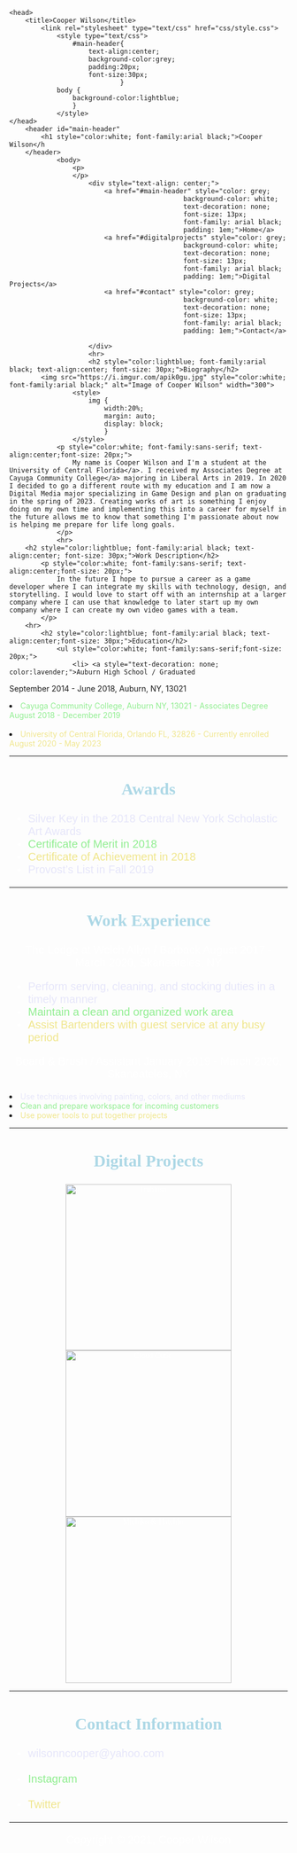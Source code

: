 
	<head>
		<title>Cooper Wilson</title>
			<link rel="stylesheet" type="text/css" href="css/style.css">
				<style type="text/css">
					#main-header{
						text-align:center;
						background-color:grey;
						padding:20px;
						font-size:30px;
								}
				body {
					background-color:lightblue;
					}
				</style>
	</head>
		<header id="main-header"
			<h1 style="color:white; font-family:arial black;">Cooper Wilson</h
		</header>
				<body>
					<p>
					</p>
						<div style="text-align: center;">
							<a href="#main-header" style="color: grey;
												background-color: white;
												text-decoration: none;
												font-size: 13px;
												font-family: arial black;
												padding: 1em;">Home</a>
							<a href="#digitalprojects" style="color: grey;
												background-color: white;
												text-decoration: none;
												font-size: 13px;
												font-family: arial black;
												padding: 1em;">Digital Projects</a>
							<a href="#contact" style="color: grey;
												background-color: white;
												text-decoration: none;
												font-size: 13px;
												font-family: arial black;
												padding: 1em;">Contact</a>

						</div>
						<hr>
						<h2 style="color:lightblue; font-family:arial black; text-align:center; font-size: 30px;">Biography</h2> 
			<img src="https://i.imgur.com/apik0gu.jpg" style="color:white; font-family:arial black;" alt="Image of Cooper Wilson" width="300">
					<style>
						img {
							width:20%;
							margin: auto;
							display: block;
							}
					</style>
				<p style="color:white; font-family:sans-serif; text-align:center;font-size: 20px;">
					My name is Cooper Wilson and I'm a student at the University of Central Florida</a>. I received my Associates Degree at Cayuga Community College</a> majoring in Liberal Arts in 2019. In 2020 I decided to go a different route with my education and I am now a Digital Media major specializing in Game Design and plan on graduating in the spring of 2023. Creating works of art is something I enjoy doing on my own time and implementing this into a career for myself in the future allows me to know that something I'm passionate about now is helping me prepare for life long goals.
				</p>
				<hr>
		<h2 style="color:lightblue; font-family:arial black; text-align:center; font-size: 30px;">Work Description</h2>
			<p style="color:white; font-family:sans-serif; text-align:center;font-size: 20px;">
				In the future I hope to pursue a career as a game developer where I can integrate my skills with technology, design, and storytelling. I would love to start off with an internship at a larger company where I can use that knowledge to later start up my own company where I can create my own video games with a team. 
			</p>
		<hr>
			<h2 style="color:lightblue; font-family:arial black; text-align:center;font-size: 30px;">Education</h2>
				<ul style="color:white; font-family:sans-serif;font-size: 20px;">
					<li> <a style="text-decoration: none; color:lavender;">Auburn High School / Graduated
September 2014 - June 2018,  Auburn, NY, 13021
 </a> </li>
						<br>
					<li> <a style="text-decoration: none; color:lightgreen;"> Cayuga Community College, Auburn NY, 13021 - Associates Degree
August 2018 - December 2019
 </a> </li>
						<br>
					<li> <a style="text-decoration: none; color:khaki;"> University of Central Florida, Orlando FL, 32826 - Currently enrolled
August 2020 - May 2023
<hr>
<h2 style="color:lightblue; font-family:arial black; text-align:center; font-size: 30px;">Awards</h2>
<ul style="color:white; font-family:sans-serif; font-size: 20px;">
	<li> <a style="text-decoration: none; color:lavender;"> Silver Key in the 2018 Central New York Scholastic Art Awards </a> </li>
	<li> <a style="text-decoration: none; color:lightgreen;"> Certificate of Merit in 2018 </a></li>
	<li> <a style="text-decoration: none; color:khaki;"> Certificate of Achievement in 2018 </a></li>
	<li> <a style="text-decoration: none; color:lavender;"> Provost’s List in Fall 2019 </a></li>
				</p>
				</ul>
		<hr>
		<h2 style="color:lightblue; font-family:arial black; text-align:center;font-size: 30px;"> Work Experience</h2>
 </a> </li>
 <p style="color:white; font-family:sans-serif; text-align:center;font-size: 20px;">
					The Lodge at Welch Allyn / Barback
August 2017 - March 2020, Skaneateles, NY
<ul style="color:white; font-family:sans-serif; font-size: 20px;">
	<li> <a style="text-decoration: none; color:lavender;"> Perform serving, cleaning, and stocking duties in a timely manner </a> </li>
	<li> <a style="text-decoration: none; color:lightgreen;"> Maintain a clean and organized work area </a></li>
	<li> <a style="text-decoration: none; color:khaki;"> Assist Bartenders with guest service at any busy period </a></li>
				</p>
				</ul>
<p style="color:white; font-family:sans-serif; text-align:center;font-size: 20px;">
Board & Brush / Assistant
January 2019 - March 2020,  Skaneateles, NY
<li> <a style="text-decoration: none; color:lavender;"> Use techniques involving painting, colors, and other mediums </a> </li>
	<li> <a style="text-decoration: none; color:lightgreen;"> Clean and prepare workspace for incoming customers </a></li>
	<li> <a style="text-decoration: none; color:khaki;"> Use power tools to put together projects </a></li>
				</p>
				</ul>
			<hr>
				<h2 style="color:lightblue; font-family:arial black; text-align:center;font-size: 30px;">Digital Projects</h2>
				<p id="digitalprojects" style="color:white; font-family:sans-serif; text-align:center;">
					<img src="https://i.imgur.com/u3Ev5UZ.jpg" style="color:white; font-family:arial black;" alt="Trubbish" width="300">
					<img src="https://i.imgur.com/SwDi7FG.gif" style="color:white; font-family:arial black;" alt="Cloud Cutie" width="300">
					<img src="https://i.imgur.com/73yf1oc.jpeg" style="color:white; font-family:arial black;" alt="Michiko & Hatchin" width="300">
					</p>
				<hr>
					<h2 style="color:lightblue; font-family:arial black; text-align:center;font-size: 30px;">Contact Information</h2>
					<p id="contact" style="color:white; font-family:sans-serif; text-align:center;">
						<ul style="color:white; font-family:sans-serif; font-size: 20px;">
					<li> <a style="text-decoration: none; color:lavender;"> wilsonncooper@yahoo.com </a> </li>
						<br>
					<li> <a href="https://www.instagram.com/ctrlcooper/" target="_blank" style="text-decoration: none; color:lightgreen;"> Instagram </a> </li>
						<br>
					<li> <a href="https://twitter.com/ctrlcooper" target="_blank" style="text-decoration: none; color:khaki;"> Twitter </a> </li>
				</ul>
				<hr>
		<footer id="main-footer">
			<p style="color:white; font-family:sans-serif; text-align:center;font-size: 20px;">Copyright &copy; 2021, Cooper Wilson</p>
		</footer>
	</body>
</html>
